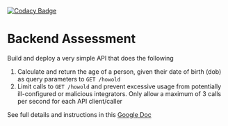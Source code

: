 [![Codacy Badge](https://app.codacy.com/project/badge/Grade/3b07f7d54b2b40858a7232e8d609f86c)](https://www.codacy.com/gh/agbanusi/age-calculator/dashboard?utm_source=github.com&utm_medium=referral&utm_content=agbanusi/age-calculator&utm_campaign=Badge_Grade)

# Backend Assessment

Build and deploy a very simple API that does the following

1.  Calculate and return the age of a person, given their date of birth (dob) as query parameters to `GET /howold`
2.  Limit calls to `GET /howold` and prevent excessive usage from potentially ill-configured or malicious integrators. Only allow a maximum of 3 calls per second for each API client/caller

See full details and instructions in this [Google Doc](https://docs.google.com/document/d/1ma5vKz0j34gwI9WYrZddMM1ENlQddGOVFJ5qdSq2QlQ)
